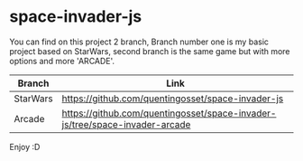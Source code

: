 # space-invader-js

You can find on this project 2 branch, Branch number one is my basic project based on StarWars, second branch is the same game but with more options and more 'ARCADE'.

| Branch  |  Link |
|---|---|
| StarWars  |  https://github.com/quentingosset/space-invader-js |
| Arcade  | https://github.com/quentingosset/space-invader-js/tree/space-invader-arcade  |

Enjoy :D
